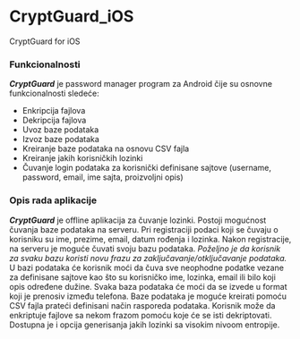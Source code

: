 # CryptGuard_iOS
CryptGuard for iOS
### Funkcionalnosti
**_CryptGuard_** je password manager program za Android čije su osnovne funkcionalnosti sledeće:
* Enkripcija fajlova
* Dekripcija fajlova
* Uvoz baze podataka
* Izvoz baze podataka
* Kreiranje baze podataka na osnovu CSV fajla
* Kreiranje jakih korisničkih lozinki
* Čuvanje login podataka za korisnički definisane sajtove (username, password, email, ime
sajta, proizvoljni opis)

### Opis rada aplikacije
**_CryptGuard_** je offline aplikacija za čuvanje lozinki. Postoji mogućnost čuvanja baze podataka na serveru.
Pri registraciji podaci koji se čuvaju o korisniku su ime, prezime, email, datum rođenja i lozinka. Nakon
registracije, na serveru je moguće čuvati svoju bazu podataka.
_Poželjno je da korisnik za svaku bazu koristi novu frazu za zaključavanje/otključavanje podataka._
U bazi podataka će korisnik moći da čuva sve neophodne podatke vezane za definisane sajtove kao što su korisničko ime, lozinka, email ili bilo koji opis određene dužine. Svaka baza podataka će moći da se izvede u format koji je prenosiv između telefona. Baze podataka je moguće kreirati pomoću CSV fajla prateći definisani način rasporeda podataka. 
Korisnik može da enkriptuje fajlove sa nekom frazom pomoću koje će se isti dekriptovati. 
Dostupna je i opcija generisanja jakih lozinki sa visokim nivoom entropije.
